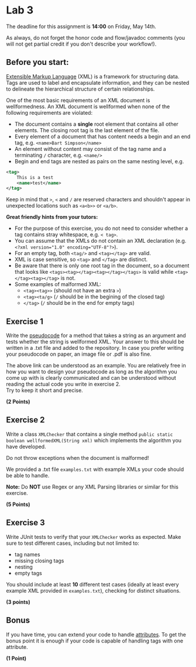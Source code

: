 # Lab 3
The deadline for this assignment is **14:00** on Friday, May 14th.

As always, do not forget the honor code and flow/javadoc comments (you will not get partial credit if you don't describe your workflow!).

## Before you start:
[Extensible Markup Language](https://www.w3schools.com/xml/xml_whatis.asp) (XML) is a framework for structuring data. Tags are used to label and encapsulate information, and they can be nested to delineate the hierarchical structure of certain relationships.

One of the most basic requirements of an XML document is wellformedness. An XML document is wellformed when none of the following requirements are violated:

- The document contains a **single** root element that contains all other elements. The closing root tag is the last element of the file.
- Every element of a document that has content needs a begin and an end tag, e.g. `<name>Bart Simpson</name>`
- An element without content may consist of the tag name and a terminating `/` character, e.g. `<name/>`
- Begin and end tags are nested as pairs on the same nesting level, e.g.
~~~xml
<tag>
    This is a test
    <name>test</name> 
</tag>
~~~

Keep in mind that `>`, `<` and `/` are reserved characters and shouldn't appear in unexpected locations such as `<a<b>>` or `<a/b>`.

**Great friendly hints from your tutors:**

- For the purpose of this exercise, you do not need to consider whether a tag contains stray whitespace, e.g. `< tag>`.
- You can assume that the XMLs do not contain an XML declaration (e.g. `<?xml version="1.0" encoding="UTF-8"?>`).
- For an empty tag, both `<tag/>` and `<tag></tag>` are valid.
- XML is case sensitive, so `<tag>` and `</Tag>` are distinct.
- Be aware that there is only one root tag in the document, so a document that looks like `<tags><tag></tag><tag></tag></tags>` is valid while `<tag></tag><tag></tag>` is not.
- Some examples of malformed XML:
	* `<tag><tag>>` (should not have an extra `>`)
	* `<tag><ta/g>` (`/` should be in the begining of the closed tag)
	* `</tag>` (`/` should be in the end for empty tags)


## Exercise 1
Write the [pseudocode](http://www.cburch.com/csbsju/cs/150/sched/pseudo.pdf) for a method that takes a string as an argument and tests whether the string is wellformed XML. Your answer to this should be written in a .txt file and added to the repository. In case you prefer writing your pseudocode on paper, an image file or .pdf is also fine.

The above link can be understood as an example. You are relatively free in how you want to design your pseudocode as long as the algorithm you come up with is clearly communicated and can be understood without reading the actual code you write in exercise 2.  
Try to keep it short and precise.

**(2 Points)**

## Exercise 2
Write a class `XMLChecker` that contains a single method `public static boolean wellformedXML(String xml)` which implements the algorithm you have developed.

Do not throw exceptions when the document is malformed!

We provided a .txt file `examples.txt` with example XMLs your code should be able to handle.

**Note:** Do **NOT** use Regex or any XML Parsing libraries or similar for this exercise.

**(5 Points)**

## Exercise 3
Write JUnit tests to verify that your `XMLChecker` works as expected. Make sure to test different cases, including but not limited to:

- tag names
- missing closing tags
- nesting
- empty tags

You should include at least **10** different test cases (ideally at least every example XML provided in `examples.txt`), checking for distinct situations.

**(3 points)**

## Bonus
If you have time, you can extend your code to handle [attributes](https://www.w3schools.com/xml/xml_attributes.asp). To get the bonus point it is enough if your code is capable of handling tags with one attribute.

**(1 Point)**
